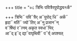 +++
title = "०८ त्रिभिः पवित्रैरपुपोद्ध्य१र्कं"

+++
त्रिभिः᳓ पवि᳓त्रैर् अ᳓पुपोद् धि᳓ अर्कं᳓  
हृदा᳓ मतिं᳓ ज्यो᳓तिर् अ᳓नु प्रजान᳓न्  
व᳓र्षिष्ठं र᳓त्नम् अकृत स्वधा᳓भिर्  
आ᳓द् इ᳓द् द्या᳓वापृथिवी᳓ प᳓र्य् अपश्यत्